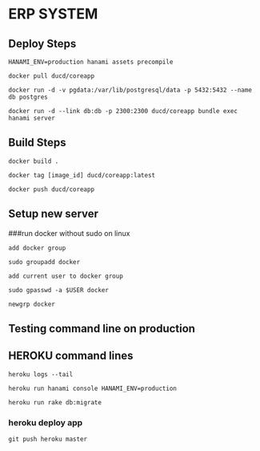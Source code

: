 # ERP SYSTEM

## Deploy Steps
```
HANAMI_ENV=production hanami assets precompile
```
```
docker pull ducd/coreapp
```
```
docker run -d -v pgdata:/var/lib/postgresql/data -p 5432:5432 --name db postgres
```
```
docker run -d --link db:db -p 2300:2300 ducd/coreapp bundle exec hanami server
```


## Build Steps
```
docker build .
```
```
docker tag [image_id] ducd/coreapp:latest
```
```
docker push ducd/coreapp
```


## Setup new server
###run docker without sudo on linux
```
add docker group
```
```
sudo groupadd docker
```
```
add current user to docker group
```
```
sudo gpasswd -a $USER docker
```
```
newgrp docker
```

## Testing command line on production

## HEROKU command lines
```
heroku logs --tail
```
```
heroku run hanami console HANAMI_ENV=production
```
```
heroku run rake db:migrate
```
### heroku deploy app
```
git push heroku master
```
